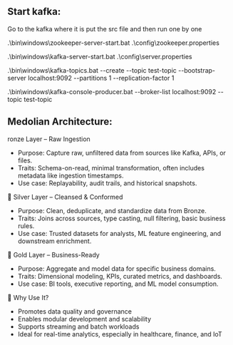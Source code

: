 Start kafka:
---------------

Go to the kafka where it is put the src file and then run one by one

.\bin\windows\zookeeper-server-start.bat .\config\zookeeper.properties

.\bin\windows\kafka-server-start.bat .\config\server.properties

.\bin\windows\kafka-topics.bat --create --topic test-topic --bootstrap-server localhost:9092 --partitions 1 --replication-factor 1

.\bin\windows\kafka-console-producer.bat --broker-list localhost:9092 --topic test-topic

Medolian Architecture:
------------------------
ronze Layer – Raw Ingestion
- Purpose: Capture raw, unfiltered data from sources like Kafka, APIs, or files.
- Traits: Schema-on-read, minimal transformation, often includes metadata like ingestion timestamps.
- Use case: Replayability, audit trails, and historical snapshots.

🥈 Silver Layer – Cleansed & Conformed
- Purpose: Clean, deduplicate, and standardize data from Bronze.
- Traits: Joins across sources, type casting, null filtering, basic business rules.
- Use case: Trusted datasets for analysts, ML feature engineering, and downstream enrichment.

🥇 Gold Layer – Business-Ready
- Purpose: Aggregate and model data for specific business domains.
- Traits: Dimensional modeling, KPIs, curated metrics, and dashboards.
- Use case: BI tools, executive reporting, and ML model consumption.

🔁 Why Use It?
- Promotes data quality and governance
- Enables modular development and scalability
- Supports streaming and batch workloads
- Ideal for real-time analytics, especially in healthcare, finance, and IoT


